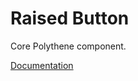 # Raised Button

Core Polythene component.

[Documentation](https://github.com/ArthurClemens/polythene/tree/master/docs/components/raised-button.md)
